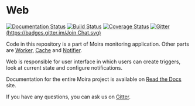 # Web

[![Documentation Status](https://readthedocs.org/projects/moira/badge/?version=latest)](http://moira.readthedocs.org/en/latest/?badge=latest) [![Build Status](https://travis-ci.org/moira-alert/web.svg?branch=master)](https://travis-ci.org/moira-alert/web) [![Coverage Status](https://coveralls.io/repos/moira-alert/web/badge.svg?branch=master&service=github)](https://coveralls.io/github/moira-alert/web?branch=master) [![Gitter](https://badges.gitter.im/Join Chat.svg)](https://gitter.im/moira-alert/moira?utm_source=badge&utm_medium=badge&utm_campaign=badge)


Code in this repository is a part of Moira monitoring application. Other parts are [Worker][worker], [Cache][cache] and [Notifier][notifier].

Web is responsible for user interface in which users can create triggers, look at current state and configure notifications.

Documentation for the entire Moira project is available on [Read the Docs][readthedocs] site.

If you have any questions, you can ask us on [Gitter][gitter].


[worker]: https://github.com/moira-alert/worker
[cache]: https://github.com/moira-alert/cache
[notifier]: https://github.com/moira-alert/notifier
[readthedocs]: http://moira.readthedocs.org
[gitter]: https://gitter.im/moira-alert/moira
